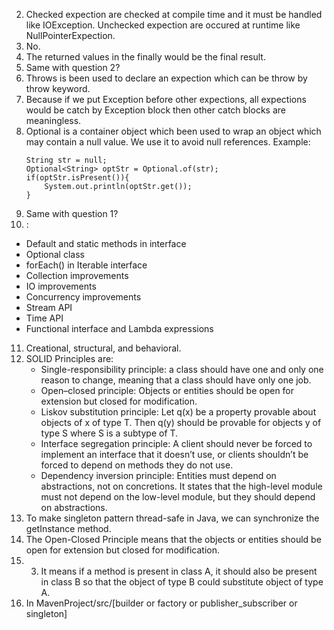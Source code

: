 2. Checked expection are checked at compile time and it must be handled like IOException. Unchecked expection are occured at runtime like NullPointerExpection.
3. No.
4. The returned values in the finally would be the final result.
5. Same with question 2?
6. Throws is been used to declare an expection which can be throw by throw keyword.
7. Because if we put Exception before other expections, all expections would be catch by Exception block then other catch blocks are meaningless.
8. Optional is a container object which been used to wrap an object which may contain a null value. We use it to avoid null references. Example:
   ```
   String str = null;
   Optional<String> optStr = Optional.of(str);
   if(optStr.isPresent()){
       System.out.println(optStr.get());
   }
   ```
9. Same with question 1?
10. :
   - Default and static methods in interface
   - Optional class
   - forEach() in Iterable interface
   - Collection improvements
   - IO improvements
   - Concurrency improvements
   - Stream API
   - Time API
   - Functional interface and Lambda expressions
11. Creational, structural, and behavioral.
12. SOLID Principles are:
    - Single-responsibility principle: a class should have one and only one reason to change, meaning that a class should have only one job.
    - Open–closed principle: Objects or entities should be open for extension but closed for modification.
    - Liskov substitution principle: Let q(x) be a property provable about objects of x of type T. Then q(y) should be provable for objects y of type S where S is a subtype of T.
    - Interface segregation principle: A client should never be forced to implement an interface that it doesn’t use, or clients shouldn’t be forced to depend on methods they do not use.
    - Dependency inversion principle: Entities must depend on abstractions, not on concretions. It states that the high-level module must not depend on the low-level module, but they should depend on abstractions.
13. To make singleton pattern thread-safe in Java, we can synchronize the getInstance method.
14. The Open-Closed Principle means that the objects or entities should be open for extension but closed for modification.
15. 3. It means if a method is present in class A, it should also be present in class B so that the object of type B could substitute object of type A.
16. In MavenProject/src/[builder or factory or publisher_subscriber or singleton]
